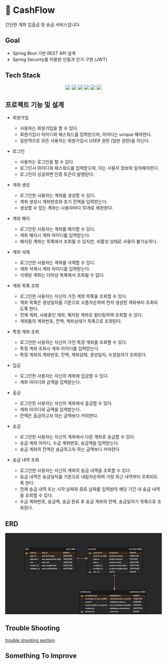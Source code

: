 # 💸 CashFlow

간단한 계좌 입출금 및 송금 서비스입니다.

## Goal
  - Spring Boot 기반 REST API 설계
  - Spring Security를 이용한 인증과 인가 구현 (JWT)

## Tech Stack
<div align=center> 
  <img src="https://img.shields.io/badge/java-007396?style=for-the-badge&logo=java&logoColor=white"> 
  <img src="https://img.shields.io/badge/springboot-6DB33F?style=for-the-badge&logo=springboot&logoColor=white">
  <img src="https://img.shields.io/badge/mysql-4479A1?style=for-the-badge&logo=mysql&logoColor=white"> 
  <img src="https://img.shields.io/badge/springsecurity-6DB33F?style=for-the-badge&logo=springboot&logoColor=white"> 
  <img src="https://img.shields.io/badge/docker-2496ED?style=for-the-badge&logo=docker&logoColor=white"> 
  <img src="https://img.shields.io/badge/git-F05032?style=for-the-badge&logo=git&logoColor=white">
</div>

## 프로젝트 기능 및 설계
- 회원가입
  - 사용자는 회원가입을 할 수 있다.
  - 회원가입시 아이디와 패스워드를 입력받으며, 아이디는 unique 해야한다.
  - 일반적으로 모든 사용자는 회원가입시 USER 권한 (일반 권한)을 지닌다.
- 로그인
  - 사용자는 로그인을 할 수 있다.
  - 로그인시 아이디와 패스워드를 입력받으며, 이는 사용자 정보와 일치해야한다.
  - 로그인이 성공하면 인증 토큰이 발행된다.
 
- 계좌 생성
  - 로그인한 사용자는 계좌를 생성할 수 있다.
  - 계좌 생성시 계좌번호와 초기 잔액을 입력받는다.
  - 생성할 수 있는 계좌는 사용자마다 10개로 제한한다.
- 계좌 해지
  - 로그인한 사용자는 계좌를 해지할 수 있다.
  - 계좌 해지시 계좌 아이디를 입력받는다.
  - 해지된 계좌는 목록에서 조회될 수 있지만, 비활성 상태로 사용이 불가능하다.
- 계좌 삭제
  - 로그인한 사용자는 계좌를 삭제할 수 있다.
  - 계좌 삭제시 계좌 아이디를 입력받는다.
  - 삭제된 계좌는 더이상 목록에서 조회될 수 없다.
 
- 계좌 목록 조회
  - 로그인한 사용자는 자신이 가진 계좌 목록을 조회할 수 있다.
  - 계좌 목록은 생성일자를 기준으로 오름차순하여 먼저 생성된 계좌부터 조회되도록 한다.
  - 전체 계좌, 사용중인 계좌, 해지된 계좌로 필터링하여 조회할 수 있다.
  - 계좌들의 계좌번호, 잔액, 계좌상태가 목록으로 조회된다.
- 특정 계좌 조회
  - 로그인한 사용자는 자신이 가진 특정 계좌를 조회할 수 있다.
  - 특정 계좌 조회시 계좌 아이디를 입력받는다.
  - 특정 계좌의 계좌번호, 잔액, 계좌상태, 생성일자, 수정일자가 조회된다.
 
- 입금
  - 로그인한 사용자는 자신의 계좌에 입금할 수 있다.
  - 계좌 아이디와 금액을 입력받는다.
- 출금
  - 로그인한 사용자는 자신의 계좌에서 출금할 수 있다.
  - 계좌 아이디와 금액을 입력받는다.
  - 잔액은 출금하고자 하는 금액보다 커야한다.

- 송금
  - 로그인한 사용자는 자신의 계좌에서 다른 계좌로 송금할 수 있다.
  - 송금 계좌 아이디, 수금 계좌번호, 송금액을 입력받는다.
  - 송금 계좌의 잔액은 송금하고자 하는 금액보다 커야한다.
- 송금 내역 조회
  - 로그인한 사용자는 자신의 계좌의 송금 내역을 조회할 수 있다.
  - 송금 내역은 송금일자를 기준으로 내림차순하여 가장 최근 내역부터 조회되도록 한다.
  - 전체 송금 내역 또는 시작 날짜와 종료 날짜를 입력받아 해당 기간 내 송금 내역을 조회할 수 있다.
  - 수금 계좌번호, 송금액, 송금 완료 후 송금 계좌의 잔액, 송금일자가 목록으로 조회된다.

## ERD
![ERD](docs/img/CashFlow.png)

## Trouble Shooting
[trouble shooting section](docs/TROUBLE_SHOOTING.md)

## Something To Improve
